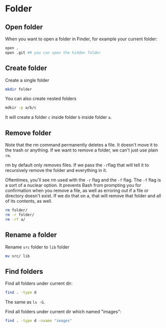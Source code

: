 # Folder

## Open folder

When you want to open a folder in Finder, for example your current folder:

```bash
open .
open .git ## you can open the hidden folder
```

## Create folder

Create a single folder

```bash
mkdir folder
```

You can also create nested folders

```bash
mdkir -p a/b/c
```

It will create a folder `c` inside folder `b` inside folder `a`.

## Remove folder

Note that the rm command permanently deletes a file. It doesn't move it to the trash or anything. If we want to remove a folder, we can't just use plain `rm`.

rm by default only removes files. If we pass the `-r`flag that will tell it to recursively remove the folder and everything in it.

Oftentimes, you'll see rm used with the `-r` flag and the `-f` flag. The `-f` flag is a sort of a nuclear option. It prevents Bash from prompting you for confirmation when you remove a file, as well as erroring out if a file or directory doesn't exist. If we do that on a, that will remove that folder and all of its contents, as well.

```bash
rm folder/
rm -r folder/
rm -rf a/
```

## Rename a folder

Rename `src` folder to `lib` folder

```bash
mv src/ lib
```

## Find folders

Find all folders under current dir:

```bash
find . -type d
```

The same as `ls -G`.

Find all folders under current dir which named "images":

```bash
find . -type d -naame "images"
```